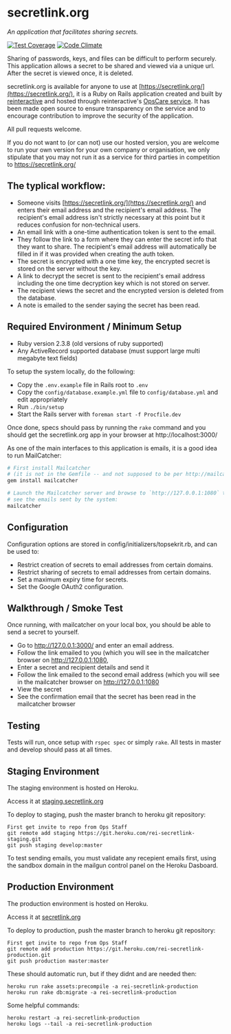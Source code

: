 secretlink.org
==============================================

_An application that facilitates sharing secrets._

[![Test Coverage](https://codeclimate.com/repos/5848e0abc73d236cfb0008a6/badges/3092c9a55640812a1290/coverage.svg)](https://codeclimate.com/repos/5848e0abc73d236cfb0008a6/coverage)
[![Code Climate](https://codeclimate.com/repos/5848e0abc73d236cfb0008a6/badges/3092c9a55640812a1290/gpa.svg)](https://codeclimate.com/repos/5848e0abc73d236cfb0008a6/feed)

Sharing of passwords, keys, and files can be difficult to perform securely. This
application allows a secret to be shared and viewed via a unique url. After the
secret is viewed once, it is deleted.

secretlink.org is available for anyone to use at [https://secretlink.org/](https://secretlink.org/),
it is a Ruby on Rails application created and built by [reinteractive](https://reinteractive.net/)
and hosted through reinteractive's [OpsCare service](https://reinteractive.net/service/ops-care).
It has been made open source to ensure transparency on the service and to encourage contribution
to improve the security of the application.

All pull requests welcome.

If you do not want to (or can not) use our hosted version, you are welcome to run
your own version for your own company or organisation, we only stipulate that you
may not run it as a service for third parties in competition to https://secretlink.org/


The typlical workflow:
---------------------------

- Someone visits [https://secretlink.org/](https://secretlink.org/) and enters their email
  address and the recipient's email address. The recipient's email address isn't strictly necessary at this point but it reduces confusion for non-technical users.
- An email link with a one-time authentication token is sent to the email.
- They follow the link to a form where they can enter the secret info that they want
  to share. The recipient's email address will automatically be filled in if it was provided when creating the auth token.
- The secret is encrypted with a one time key, the encrypted secret is stored on the
  server without the key.
- A link to decrypt the secret is sent to the recipient's email address including the
  one time decryption key which is not stored on server.
- The recipient views the secret and the encrypted version is deleted from the
  database.
- A note is emailed to the sender saying the secret has been read.


Required Environment / Minimum Setup
----------------------------------------------

* Ruby version 2.3.8 (old versions of ruby supported)
* Any ActiveRecord supported database (must support large multi megabyte text fields)

To setup the system locally, do the following:

- Copy the `.env.example` file in Rails root to `.env`
- Copy the `config/database.example.yml` file to `config/database.yml` and edit
  appropriately
- Run `./bin/setup`
- Start the Rails server with `foreman start -f Procfile.dev`

Once done, specs should pass by running the `rake` command and you should get
the secretlink.org app in your browser at http://localhost:3000/

As one of the main interfaces to this application is emails, it is a good idea to run
MailCatcher:

```bash
# First install Mailcatcher
# (it is not in the Gemfile -- and not supposed to be per http://mailcatcher.me/)
gem install mailcatcher

# Launch the Mailcatcher server and browse to `http://127.0.0.1:1080` to
# see the emails sent by the system:
mailcatcher
```


Configuration
----------------------------------------------

Configuration options are stored in config/initializers/topsekrit.rb, and can
be used to:

- Restrict creation of secrets to email addresses from certain domains.
- Restrict sharing of secrets to email addresses from certain domains.
- Set a maximum expiry time for secrets.
- Set the Google OAuth2 configuration.


Walkthrough / Smoke Test
----------------------------------------------

Once running, with mailcatcher on your local box, you should be able to send a
secret to yourself.

- Go to http://127.0.0.1:3000/ and enter an email address.
- Follow the link emailed to you (which you will see in the mailcatcher
  browser on http://127.0.0.1:1080,
- Enter a secret and recipient details and send it
- Follow the link emailed to the second email address (which you will see
  in the mailcatcher browser on http://127.0.0.1:1080
- View the secret
- See the confirmation email that the secret has been read in the mailcatcher
  browser


Testing
----------------------------------------------

Tests will run, once setup with `rspec spec` or simply `rake`. All tests in
master and develop should pass at all times.


Staging Environment
----------------------------------------------

The staging environment is hosted on Heroku.

Access it at [staging.secretlink.org](https://satging.secretlink.org/)

To deploy to staging, push the master branch to heroku git repository:

    First get invite to repo from Ops Staff
    git remote add staging https://git.heroku.com/rei-secretlink-staging.git
    git push staging develop:master

To test sending emails, you must validate any recepient emails first,
using the sandbox domain in the mailgun control panel on the Heroku Dasboard.

Production Environment
----------------------------------------------

The production environment is hosted on Heroku.

Access it at [secretlink.org](https://secretlink.org/)

To deploy to production, push the master branch to heroku git repository:

    First get invite to repo from Ops Staff
    git remote add production https://git.heroku.com/rei-secretlink-production.git
    git push production master:master

These should automatic run, but if they didnt and are needed then:

    heroku run rake assets:precompile -a rei-secretlink-production
    heroku run rake db:migrate -a rei-secretlink-production

Some helpful commands:

    heroku restart -a rei-secretlink-production
    heroku logs --tail -a rei-secretlink-production

